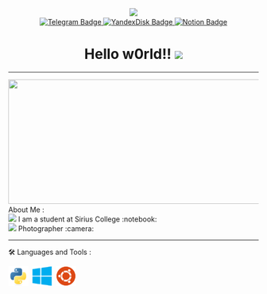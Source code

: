 <div id="header" align="center">
  <img src="https://media3.giphy.com/media/NjJjBTqrMODlLgeYqr/200w.webp" wildth="100"/>
 </div>
 <div id="badges" align="center">
  <a href="https://t.me/kompukternaya">
    <img src="https://img.shields.io/badge/Telegram-blue?style=for-the-badge&logo=telegram&logoColor=white" alt="Telegram Badge"/>
  </a>
  <a href="https://disk.yandex.ru/d/LJbaI14f7cS-KQ">
    <img src="https://img.shields.io/badge/YandexDisk-red?style=for-the-badge&logoColor=white" alt="YandexDisk Badge"/>
  </a>
  <a href="https://www.notion.so/da621ee04a534c08a2dc407a11cbcbe2?pvs=4">
    <img src="https://img.shields.io/badge/Notion-grey?style=for-the-badge&logo=notion&logoColor=white" alt="Notion Badge"/>
  </a>
  </div>
<h1 align="center">
  Hello w0rld!!
  <img src="https://media4.giphy.com/media/PlEZr62TLXHrpm2clq/200w.webp" width="50px"/>
</h1>

---

<div align="center">
  <img src="https://media3.giphy.com/media/v1.Y2lkPTc5MGI3NjExNTRkMTM2NDZlNTdmNjA4NWY5MDM4MDAxZTViMGFmNTUxZTdjYTIwNCZlcD12MV9pbnRlcm5hbF9naWZzX2dpZklkJmN0PWc/l49Fi5qJQ2SIfDoEU/giphy.gif" width="600px" height="250px"/>
</div>
  About Me :
<div display: inline;>
  <img src="https://media2.giphy.com/media/v8jUfaclrsG9x8At9Z/giphy.gif?cid=ecf05e471q9kek6gxfmpv2kihcqiab97plgt0sxf4aano867&rid=giphy.gif&ct=g" width="40px" >
  I am a student at Sirius College :notebook:
 </div>
 <div display: inline;>
  <img src="https://i.giphy.com/media/2xnO6tTIYYFE2j3IqQ/giphy.webp" width="40px"/>
  Photographer :camera:
 </div>

---

:hammer_and_wrench: Languages and Tools :
<div>
  <img src="https://raw.githubusercontent.com/devicons/devicon/1119b9f84c0290e0f0b38982099a2bd027a48bf1/icons/python/python-original.svg" title="Python" alt="Python" width="40" height="40"/>&nbsp;
  <img src="https://raw.githubusercontent.com/devicons/devicon/1119b9f84c0290e0f0b38982099a2bd027a48bf1/icons/windows8/windows8-original.svg" title="Windows" alt="Windows" width="40" height="40"/>&nbsp;
  <img src="https://raw.githubusercontent.com/devicons/devicon/1119b9f84c0290e0f0b38982099a2bd027a48bf1/icons/ubuntu/ubuntu-plain.svg" title="Ubuntu" alt="Ubuntu" width="40" height="40"/>&nbsp;
